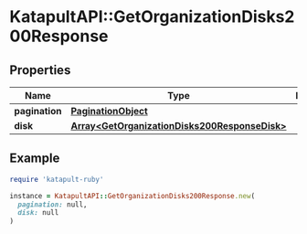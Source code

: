 # KatapultAPI::GetOrganizationDisks200Response

## Properties

| Name | Type | Description | Notes |
| ---- | ---- | ----------- | ----- |
| **pagination** | [**PaginationObject**](PaginationObject.md) |  |  |
| **disk** | [**Array&lt;GetOrganizationDisks200ResponseDisk&gt;**](GetOrganizationDisks200ResponseDisk.md) |  |  |

## Example

```ruby
require 'katapult-ruby'

instance = KatapultAPI::GetOrganizationDisks200Response.new(
  pagination: null,
  disk: null
)
```

